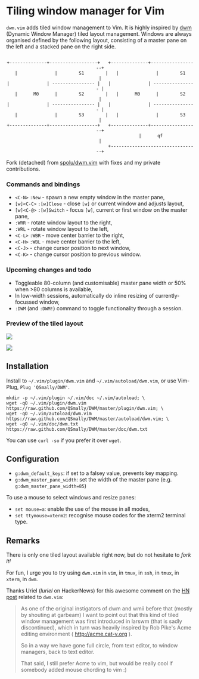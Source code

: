 
# Tiling window manager for Vim

`dwm.vim` adds tiled window management to Vim. It is highly inspired by [dwm](http://dwm.suckless.org/)
(Dynamic Window Manager) tiled layout management. Windows are always organised defined by the
following layout, consisting of a master pane on the left and a stacked pane on the right side.

<pre align="center"><code>
+--------------+------------------+   +--------------+------------------+
|              |        S1        |   |              |        S1        |
|              | ---------------- |   |              | ---------------- |
|      M0      |        S2        |   |      M0      |        S2        |
|              | ---------------- |   |              | ---------------- |
|              |        S3        |   |              |        S3        |
+--------------+------------------+   +--------------+------------------+
                                      |      qf                         |
                                      +---------------------------------+
</code></pre>

Fork (detached) from [spolu/dwm.vim](https://github.com/spolu/dwm.vim) with fixes and my private
contributions.

### Commands and bindings

- `<C-N>` `:New` - spawn a new empty window in the master pane,
- `[w]<C-C>` `:[w]Close` - close `[w]` or current window and adjusts layout,
- `[w]<C-@>` `:[w]Switch` - focus `[w]`, current or first window on the master pane,
- `:WRR` - rotate window layout to the right,
- `:WRL` - rotate window layout to the left,
- `<C-L>` `:WBR` - move center barrier to the right,
- `<C-H>` `:WBL` - move center barrier to the left,
- `<C-J>` - change cursor position to next window,
- `<C-K>` - change cursor position to previous window.

### Upcoming changes and todo

* Toggleable 80-column (and customisable) master pane width or 50% when >80 columns is available,
* In low-width sessions, automatically do inline resizing of currently-focussed window,
* `:DWM` (and `:DWM!`) command to toggle functionality through a session.

### Preview of the tiled layout

<!-- Old one to display no qf window -->
![](http://i.imgur.com/TKL4i.png)
<!-- If a new one is wanted -->
<!-- ![](http://i.imgur.com/yXCntB2.png) -->

![](http://i.imgur.com/GsjB1od.png)

## Installation

Install to `~/.vim/plugin/dwm.vim` and `~/.vim/autoload/dwm.vim`, or use Vim-Plug,
`Plug 'QSmally/DWM'`.

```
mkdir -p ~/.vim/plugin ~/.vim/doc ~/.vim/autoload; \
wget -qO ~/.vim/plugin/dwm.vim https://raw.github.com/QSmally/DWM/master/plugin/dwm.vim; \
wget -qO ~/.vim/autoload/dwm.vim https://raw.github.com/QSmally/DWM/master/autoload/dwm.vim; \
wget -qO ~/.vim/doc/dwm.txt https://raw.github.com/QSmally/DWM/master/doc/dwm.txt
```

You can use `curl -so` if you prefer it over `wget`.

## Configuration

- `g:dwm_default_keys`: if set to a falsey value, prevents key mapping.
- `g:dwm_master_pane_width`: set the width of the master pane (e.g. `g:dwm_master_pane_width=85`)

<!-- TODO: Expand doc to README -->

To use a mouse to select windows and resize panes:

- `set mouse=a`: enable the use of the mouse in all modes,
- `set ttymouse=xterm2`: recognise mouse codes for the xterm2 terminal type.

## Remarks

There is only one tiled layout available right now, but do not hesitate to *fork it!*

For fun, I urge you to try using `dwm.vim` in `vim`, in `tmux`, in `ssh`, in `tmux`, in `xterm`, in `dwm`.

Thanks Uriel (*luriel* on HackerNews) for this awesome comment on the [HN post](http://news.ycombinator.com/item?id=4419530) 
related to `dwm.vim`:

> As one of the original instigators of dwm and wmii before that (mostly by shouting at garbeam) 
> I want to point out that this kind of tiled window management was first introduced in larswm 
> (that is sadly discontinued), which in turn was heavily inspired by Rob Pike's Acme editing 
> environment ( http://acme.cat-v.org ). 
>
> So in a way we have gone full circle, from text editor, to window managers, back to text editor.
>
> That said, I still prefer Acme to vim, but would be really cool if somebody added mouse chording to vim :)

